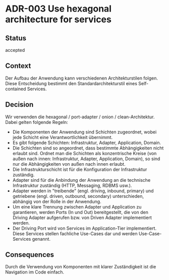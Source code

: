 # ADR-003 Use hexagonal architecture for services

## Status

accepted

## Context

Der Aufbau der Anwendung kann verschiedenen Architekturstilen folgen. Diese Entscheidung bestimmt den
Standardarchitekturstil eines Self-contained Services.

## Decision

Wir verwenden die hexagonal / port-adapter / onion / clean-Architektur. Dabei gelten folgende Regeln:

- Die Komponenten der Anwendung sind Schichten zugeordnet, wobei jede Schicht eine Verantwortlichkeit übernimmt.
- Es gibt folgende Schichten: Infrastruktur, Adapter, Application, Domain.
- Die Schichten sind so angeordnet, dass bestimmte Abhängigkeiten nicht erlaubt sind. Ordnet man die Schichten als
  konzentrische Kreise (von außen nach innen: Infrastruktur, Adapter, Application, Domain), so sind nur die
  Abhängigkeiten von außen nach innen erlaubt.
- Die Infrastrukturschicht ist für die Konfiguration der Infrastruktur zuständig.
- Adapter sind für die Anbindung der Anwendung an die technische Infrastruktur zuständig (HTTP, Messaging, RDBMS usw.).
- Adapter werden in "treibende" (engl. driving, inbound, primary) und getriebene (engl. driven, outbound, secondary)
  unterschieden, abhängig von der Rolle in der Anwendung.
- Um eine klare Trennung zwischen Adapter und Application zu garantieren, werden Ports (In und Out) bereitgestellt, die
  von den Driving Adapter aufgerufen bzw. von Driven Adapter implementiert werden.
- Der Driving Port wird von Services im Application-Tier implementiert. Diese Services stellen fachliche Use-Cases dar
  und werden Use-Case-Services genannt.

## Consequences

Durch die Verwendung von Komponenten mit klarer Zuständigkeit ist die Navigation im Code einfach.